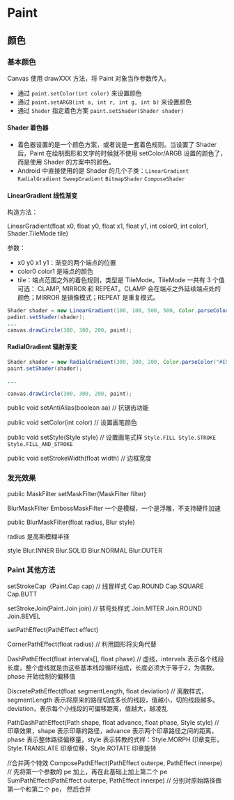 # Paint

## 颜色

### 基本颜色

Canvas 使用 drawXXX 方法，将 Paint 对象当作参数传入。

- 通过 `paint.setColor(int color)` 来设置颜色
- 通过 `paint.setARGB(int a, int r, int g, int b)` 来设置颜色
- 通过 `Shader` 指定着色方案 `paint.setShader(Shader shader)`

#### Shader 着色器

- 着色器设置的是一个颜色方案，或者说是一套着色规则。当设置了 Shader 后，Paint 在绘制图形和文字的时候就不使用 setColor/ARGB 设置的颜色了，而是使用 Shader 的方案中的颜色。
- Android 中直接使用的是 Shader 的几个子类：`LinearGradient` `RadialGradient` `SweepGradient` `BitmapShader` `ComposeShader`

#### LinearGradient 线性渐变

构造方法：

LinearGradient(float x0, float y0, float x1, float y1, int color0, int color1, Shader.TileMode tile)

参数：

- x0 y0 x1 y1：渐变的两个端点的位置
- color0 color1 是端点的颜色
- tile：端点范围之外的着色规则，类型是 TileMode。TileMode 一共有 3 个值可选： CLAMP, MIRROR 和  REPEAT。CLAMP 会在端点之外延续端点处的颜色；MIRROR 是镜像模式；REPEAT 是重复模式。

```java
Shader shader = new LinearGradient(100, 100, 500, 500, Color.parseColor("#E91E63"), Color.parseColor("#2196F3"), Shader.TileMode.CLAMP);
padint.setShader(shader);
...
canvas.drawCircle(300, 300, 200, paint);
```

#### RadialGradient 辐射渐变

```java
Shader shader = new RadialGradient(300, 300, 200, Color.parseColor("#E91E63"),  Color.parseColor("#2196F3"), Shader.TileMode.CLAMP);
paint.setShader(shader);

...

canvas.drawCircle(300, 300, 200, paint);  
```

public void setAntiAlias(boolean aa) // 抗锯齿功能

public void setColor(int color) // 设置画笔颜色

public void setStyle(Style style) // 设置画笔式样 `Style.FILL Style.STROKE Style.FILL_AND_STROKE`

public void setStrokeWidth(float width) // 边框宽度

### 发光效果

public MaskFilter setMaskFilter(MaskFilter filter)

BlurMaskFilter EmbossMaskFilter 一个是模糊，一个是浮雕，不支持硬件加速

public BlurMaskFilter(float radius, Blur style)

radius 是高斯模糊半径

style Blur.INNER Blur.SOLID Blur.NORMAL Blur.OUTER

### Paint 其他方法

setStrokeCap（Paint.Cap cap) // 线冒样式 Cap.ROUND Cap.SQUARE Cap.BUTT

setStrokeJoin(Paint.Join join) // 转弯处样式 Join.MITER Join.ROUND Join.BEVEL

setPathEffect(PathEffect effect)

  CornerPathEffect(float radius) // 利用圆形将尖角代替

  DashPathEffect(float intervals[], float phase) // 虚线，intervals 表示各个线段长度，整个虚线就是由这些基本线段循环组成，长度必须大于等于2，为偶数。phase 开始绘制的偏移值

  DiscretePathEffect(float segmentLength, float deviation) // 离散样式，segmentLength 表示将原来的路径切成多长的线段，值越小，切的线段越多。deviation，表示每个小线段的可偏移距离，值越大，越凌乱

  PathDashPathEffect(Path shape, float advance, float phase, Style style) // 印章效果，shape 表示印章的路径，advance 表示两个印章路径之间的距离，phase 表示整体路径偏移量，style 表示转教的式样：Style.MORPH 印章变形，Style.TRANSLATE 印章位移，Style.ROTATE 印章旋转

  //合并两个特效
  ComposePathEffect(PathEffect outerpe, PathEffect innerpe) // 先将第一个参数的 pe 加上，再在此基础上加上第二个 pe
  SumPathEffect(PathEffect outerpe, PathEffect innerpe) // 分别对原始路径做第一个和第二个 pe， 然后合并

